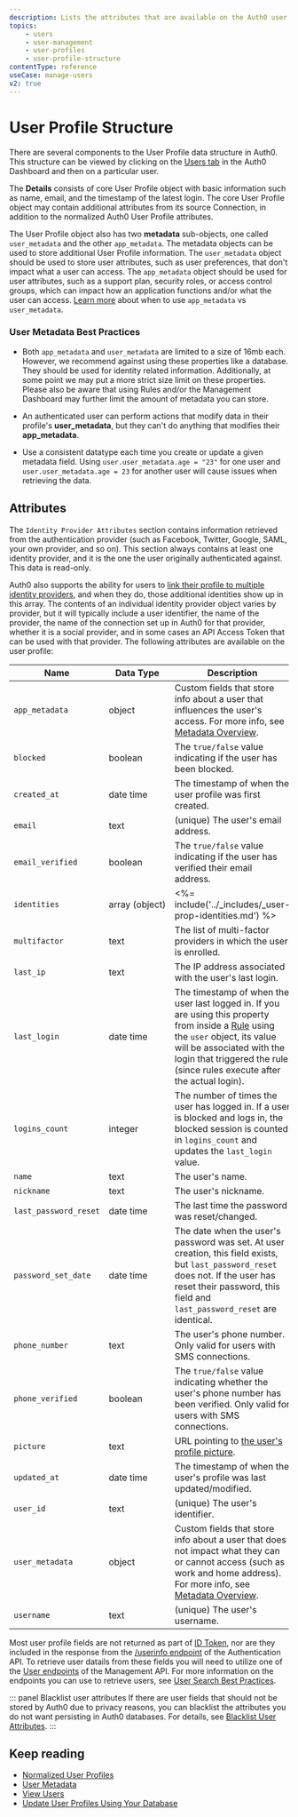 ```yaml
---
description: Lists the attributes that are available on the Auth0 user profile
topics:
    - users
    - user-management
    - user-profiles
    - user-profile-structure
contentType: reference
useCase: manage-users
v2: true
---
```


# User Profile Structure

There are several components to the User Profile data structure in Auth0. This structure can be viewed by clicking on the [Users tab](${manage_url}/#/users) in the Auth0 Dashboard and then on a particular user.

The **Details** consists of core User Profile object with basic information such as name, email, and the timestamp of the latest login. The core User Profile object may contain additional attributes from its source Connection, in addition to the normalized Auth0 User Profile attributes.

The User Profile object also has two **metadata** sub-objects, one called `user_metadata` and the other `app_metadata`. The metadata objects can be used to store additional User Profile information. The `user_metadata` object should be used to store user attributes, such as user preferences, that don't impact what a user can access. The `app_metadata` object should be used for user attributes, such as a support plan, security roles, or access control groups, which can impact how an application functions and/or what the user can access. [Learn more](/api/management/v2/changes#8) about when to use `app_metadata` vs `user_metadata`.

### User Metadata Best Practices

* Both `app_metadata` and `user_metadata` are limited to a size of 16mb each. However, we recommend against using these properties like a database. They should be used for identity related information. Additionally, at some point we may put a more strict size limit on these properties. Please also be aware that using Rules and/or the Management Dashboard may further limit the amount of metadata you can store.

* An authenticated user can perform actions that modify data in their profile's **user_metadata**, but they can't do anything that modifies their **app_metadata**.

* Use a consistent datatype each time you create or update a given metadata field. Using `user.user_metadata.age = "23"` for one user and `user.user_metadata.age = 23` for another user will cause issues when retrieving the data.

## Attributes

The `Identity Provider Attributes` section contains information retrieved from the authentication provider (such as Facebook, Twitter, Google, SAML, your own provider, and so on). This section always contains at least one identity provider, and it is the one the user originally authenticated against. This data is read-only.

Auth0 also supports the ability for users to [link their profile to multiple identity providers](/link-accounts), and when they do, those additional identities show up in this array. The contents of an individual identity provider object varies by provider, but it will typically include a user identifier, the name of the provider, the name of the connection set up in Auth0 for that provider, whether it is a social provider, and in some cases an API Access Token that can be used with that provider. The following attributes are available on the user profile:

| Name             | Data Type | Description |
|------------------|-----------|-------------|
| `app_metadata`   | object    | Custom fields that store info about a user that influences the user's access. For more info, see [Metadata Overview](/users/concepts/overview-user-metadata). |
| `blocked`        | boolean   | The `true/false` value indicating if the user has been blocked. |
| `created_at`     | date&nbsp;time  | The timestamp of when the user profile was first created. |
| `email`          | text   | (unique) The user's email address. |
| `email_verified` | boolean   | The `true/false` value indicating if the user has verified their email address. |
| `identities`     | array&nbsp;(object) | <%= include('../_includes/_user-prop-identities.md') %> | 
| `multifactor`   | text    | The list of multi-factor providers in which the user is enrolled. |
| `last_ip`       | text    | The IP address associated with the user's last login. |
| `last_login`    | date&nbsp;time   | The timestamp of when the user last logged in. If you are using this property from inside a [Rule](/rules) using the `user` object, its value will be associated with the login that triggered the rule (since rules execute after the actual login). |
| `logins_count`  | integer | The number of times the user has logged in. If a user is blocked and logs in, the blocked session is counted in `logins_count` and updates the `last_login` value. |
| `name`          | text     | The user's name. |
| `nickname`      | text     | The user's nickname. |
| `last_password_reset` | date&nbsp;time | The last time the password was reset/changed. |
| `password_set_date`   | date&nbsp;time | The date when the user's password was set. At user creation, this field exists, but `last_password_reset` does not. If the user has reset their password, this field and `last_password_reset` are identical. |
| `phone_number` | text | The user's phone number. Only valid for users with SMS connections. |
| `phone_verified` | boolean | The `true/false` value indicating whether the user's phone number has been verified. Only valid for users with SMS connections. |
| `picture` | text | URL pointing to [the user's profile picture](/users/guides/change-user-pictures). |
| `updated_at` | date&nbsp;time | The timestamp of when the user's profile was last updated/modified. |
| `user_id` | text | (unique) The user's identifier. |
| `user_metadata` | object     | Custom fields that store info about a user that does not impact what they can or cannot access (such as work and home address). For more info, see [Metadata Overview](/users/concepts/overview-user-metadata). |
| `username` | text | (unique) The user's username. |

Most user profile fields are not returned as part of [ID Token](/tokens/id-token), nor are they included in the response from the [/userinfo endpoint](/api/authentication#get-user-info) of the Authentication API. To retrieve user datails from these fields you will need to utilize one of the [User endpoints](/api/management/v2#!/Users/get_users) of the Management API. For more information on the endpoints you can use to retrieve users, see [User Search Best Practices](/best-practices/search-best-practices).

::: panel Blacklist user attributes
If there are user fields that should not be stored by Auth0 due to privacy reasons, you can blacklist the attributes you do not want persisting in Auth0 databases. For details, see [Blacklist User Attributes](/security/blacklisting-attributes).
:::

## Keep reading

* [Normalized User Profiles](/users/normalized)
* [User Metadata](/users/concepts/overview-user-metadata)
* [View Users](/users/guides/view-users)
* [Update User Profiles Using Your Database](/users/guides/update-user-profiles-using-your-database)
